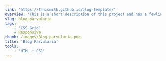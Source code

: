 ```yaml
---
link: 'https://tanismith.github.io/blog-template/'
overview: 'This is a short description of this project and has a fewlinesexplaining about it.'
slug: blog-parvularia
tags:
    - 'CSS Grid'
    - Responsive
thumb: /images/Blog-parvularia.png
title: 'Blog Parvularia'
tools:
    - 'HTML + CSS'
---
```

